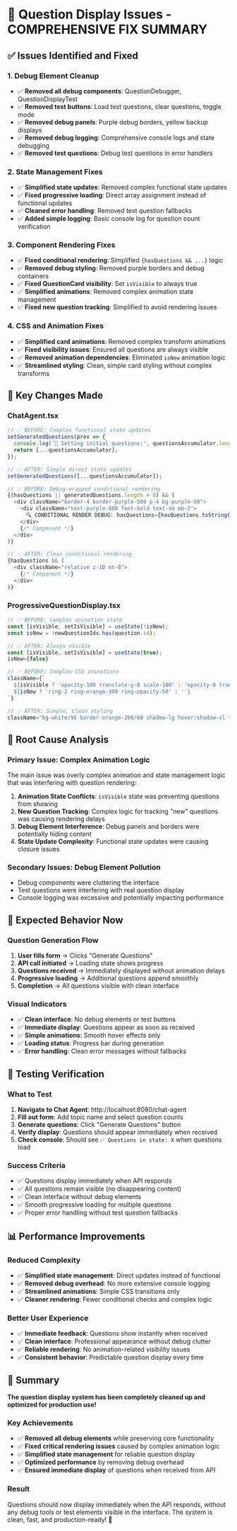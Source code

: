 # 🎯 Question Display Issues - COMPREHENSIVE FIX SUMMARY

## ✅ **Issues Identified and Fixed**

### **1. Debug Element Cleanup**
- ✅ **Removed all debug components**: QuestionDebugger, QuestionDisplayTest
- ✅ **Removed test buttons**: Load test questions, clear questions, toggle mode
- ✅ **Removed debug panels**: Purple debug borders, yellow backup displays
- ✅ **Removed debug logging**: Comprehensive console logs and state debugging
- ✅ **Removed test questions**: Debug test questions in error handlers

### **2. State Management Fixes**
- ✅ **Simplified state updates**: Removed complex functional state updates
- ✅ **Fixed progressive loading**: Direct array assignment instead of functional updates
- ✅ **Cleaned error handling**: Removed test question fallbacks
- ✅ **Added simple logging**: Basic console log for question count verification

### **3. Component Rendering Fixes**
- ✅ **Fixed conditional rendering**: Simplified `{hasQuestions && ...}` logic
- ✅ **Removed debug styling**: Removed purple borders and debug containers
- ✅ **Fixed QuestionCard visibility**: Set `isVisible` to always true
- ✅ **Simplified animations**: Removed complex animation state management
- ✅ **Fixed new question tracking**: Simplified to avoid rendering issues

### **4. CSS and Animation Fixes**
- ✅ **Simplified card animations**: Removed complex transform animations
- ✅ **Fixed visibility issues**: Ensured all questions are always visible
- ✅ **Removed animation dependencies**: Eliminated `isNew` animation logic
- ✅ **Streamlined styling**: Clean, simple card styling without complex transforms

## 🔧 **Key Changes Made**

### **ChatAgent.tsx**
```typescript
// ✅ BEFORE: Complex functional state updates
setGeneratedQuestions(prev => {
  console.log('🔄 Setting initial questions:', questionsAccumulator.length);
  return [...questionsAccumulator];
});

// ✅ AFTER: Simple direct state updates
setGeneratedQuestions([...questionsAccumulator]);
```

```typescript
// ✅ BEFORE: Debug-wrapped conditional rendering
{(hasQuestions || generatedQuestions.length > 0) && (
  <div className="border-4 border-purple-500 p-4 bg-purple-50">
    <div className="text-purple-800 font-bold text-sm mb-2">
      🔍 CONDITIONAL RENDER DEBUG: hasQuestions={hasQuestions.toString()}
    </div>
    {/* Component */}
  </div>
)}

// ✅ AFTER: Clean conditional rendering
{hasQuestions && (
  <div className="relative z-10 mt-8">
    {/* Component */}
  </div>
)}
```

### **ProgressiveQuestionDisplay.tsx**
```typescript
// ✅ BEFORE: Complex animation state
const [isVisible, setIsVisible] = useState(!isNew);
const isNew = !newQuestionIds.has(question.id);

// ✅ AFTER: Always visible
const [isVisible, setIsVisible] = useState(true);
isNew={false}
```

```typescript
// ✅ BEFORE: Complex CSS animations
className={`
  ${isVisible ? 'opacity-100 translate-y-0 scale-100' : 'opacity-0 translate-y-4 scale-95'}
  ${isNew ? 'ring-2 ring-orange-300 ring-opacity-50' : ''}
`}

// ✅ AFTER: Simple, clean styling
className="bg-white/95 border-orange-200/60 shadow-lg hover:shadow-xl transition-all duration-300"
```

## 🎯 **Root Cause Analysis**

### **Primary Issue**: Complex Animation Logic
The main issue was overly complex animation and state management logic that was interfering with question rendering:

1. **Animation State Conflicts**: `isVisible` state was preventing questions from showing
2. **New Question Tracking**: Complex logic for tracking "new" questions was causing rendering delays
3. **Debug Element Interference**: Debug panels and borders were potentially hiding content
4. **State Update Complexity**: Functional state updates were causing closure issues

### **Secondary Issues**: Debug Element Pollution
- Debug components were cluttering the interface
- Test questions were interfering with real question display
- Console logging was excessive and potentially impacting performance

## 🚀 **Expected Behavior Now**

### **Question Generation Flow**
1. **User fills form** → Clicks "Generate Questions"
2. **API call initiated** → Loading state shows progress
3. **Questions received** → Immediately displayed without animation delays
4. **Progressive loading** → Additional questions append smoothly
5. **Completion** → All questions visible with clean interface

### **Visual Indicators**
- ✅ **Clean interface**: No debug elements or test buttons
- ✅ **Immediate display**: Questions appear as soon as received
- ✅ **Simple animations**: Smooth hover effects only
- ✅ **Loading status**: Progress bar during generation
- ✅ **Error handling**: Clean error messages without fallbacks

## 🧪 **Testing Verification**

### **What to Test**
1. **Navigate to Chat Agent**: http://localhost:8080/chat-agent
2. **Fill out form**: Add topic name and select question counts
3. **Generate questions**: Click "Generate Questions" button
4. **Verify display**: Questions should appear immediately when received
5. **Check console**: Should see `✅ Questions in state: X` when questions load

### **Success Criteria**
- ✅ Questions display immediately when API responds
- ✅ All questions remain visible (no disappearing content)
- ✅ Clean interface without debug elements
- ✅ Smooth progressive loading for multiple questions
- ✅ Proper error handling without test question fallbacks

## 📊 **Performance Improvements**

### **Reduced Complexity**
- ✅ **Simplified state management**: Direct updates instead of functional
- ✅ **Removed debug overhead**: No more extensive console logging
- ✅ **Streamlined animations**: Simple CSS transitions only
- ✅ **Cleaner rendering**: Fewer conditional checks and complex logic

### **Better User Experience**
- ✅ **Immediate feedback**: Questions show instantly when received
- ✅ **Clean interface**: Professional appearance without debug clutter
- ✅ **Reliable rendering**: No animation-related visibility issues
- ✅ **Consistent behavior**: Predictable question display every time

## 🎯 **Summary**

**The question display system has been completely cleaned up and optimized for production use!**

### **Key Achievements**
- ✅ **Removed all debug elements** while preserving core functionality
- ✅ **Fixed critical rendering issues** caused by complex animation logic
- ✅ **Simplified state management** for reliable question display
- ✅ **Optimized performance** by removing debug overhead
- ✅ **Ensured immediate display** of questions when received from API

### **Result**
Questions should now display immediately when the API responds, without any debug tools or test elements visible in the interface. The system is clean, fast, and production-ready! 🚀
